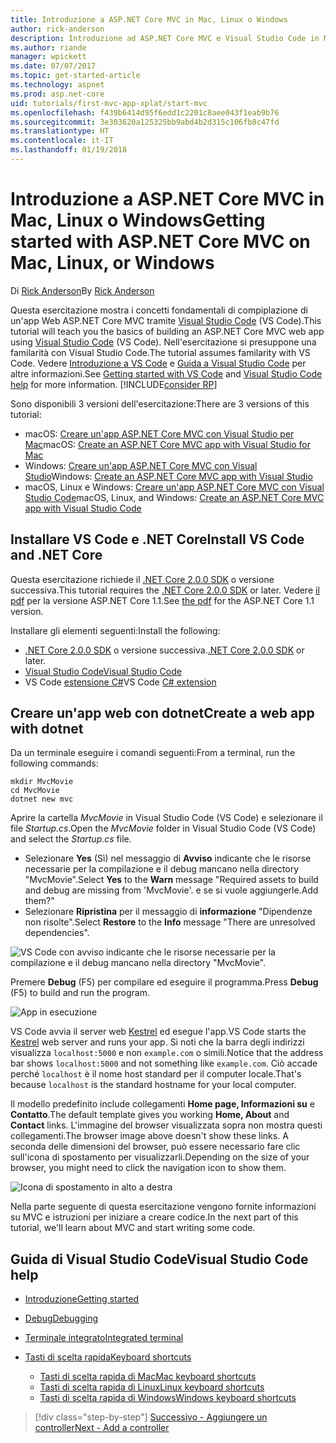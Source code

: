 ```yaml
---
title: Introduzione a ASP.NET Core MVC in Mac, Linux o Windows
author: rick-anderson
description: Introduzione ad ASP.NET Core MVC e Visual Studio Code in Mac, Linux e Windows
ms.author: riande
manager: wpickett
ms.date: 07/07/2017
ms.topic: get-started-article
ms.technology: aspnet
ms.prod: asp.net-core
uid: tutorials/first-mvc-app-xplat/start-mvc
ms.openlocfilehash: f439b6414d95f6edd1c2201c8aee043f1eab9b76
ms.sourcegitcommit: 3e303620a125325bb9abd4b2d315c106fb8c47fd
ms.translationtype: HT
ms.contentlocale: it-IT
ms.lasthandoff: 01/19/2018
---
```

# <a name="getting-started-with-aspnet-core-mvc--on-mac-linux-or-windows"></a><span data-ttu-id="2736b-103">Introduzione a ASP.NET Core MVC in Mac, Linux o Windows</span><span class="sxs-lookup"><span data-stu-id="2736b-103">Getting started with ASP.NET Core MVC  on Mac, Linux, or Windows</span></span>

<span data-ttu-id="2736b-104">Di [Rick Anderson](https://twitter.com/RickAndMSFT)</span><span class="sxs-lookup"><span data-stu-id="2736b-104">By [Rick Anderson](https://twitter.com/RickAndMSFT)</span></span>

<span data-ttu-id="2736b-105">Questa esercitazione mostra i concetti fondamentali di compiplazione di un'app Web ASP.NET Core MVC tramite [Visual Studio Code](https://code.visualstudio.com) (VS Code).</span><span class="sxs-lookup"><span data-stu-id="2736b-105">This tutorial will teach you the basics of building an ASP.NET Core MVC web app using [Visual Studio Code](https://code.visualstudio.com) (VS Code).</span></span> <span data-ttu-id="2736b-106">Nell'esercitazione si presuppone una familarità con Visual Studio Code.</span><span class="sxs-lookup"><span data-stu-id="2736b-106">The tutorial assumes familarity with VS Code.</span></span> <span data-ttu-id="2736b-107">Vedere [Introduzione a VS Code](https://code.visualstudio.com/docs) e [Guida a Visual Studio Code](#visual-studio-code-help) per altre informazioni.</span><span class="sxs-lookup"><span data-stu-id="2736b-107">See [Getting started with VS Code](https://code.visualstudio.com/docs) and [Visual Studio Code help](#visual-studio-code-help) for more information.</span></span> [!INCLUDE[consider RP](../../includes/razor.md)]

<span data-ttu-id="2736b-108">Sono disponibili 3 versioni dell'esercitazione:</span><span class="sxs-lookup"><span data-stu-id="2736b-108">There are 3 versions of this tutorial:</span></span>

* <span data-ttu-id="2736b-109">macOS: [Creare un'app ASP.NET Core MVC con Visual Studio per Mac](xref:tutorials/first-mvc-app-mac/start-mvc)</span><span class="sxs-lookup"><span data-stu-id="2736b-109">macOS: [Create an ASP.NET Core MVC app with Visual Studio for Mac](xref:tutorials/first-mvc-app-mac/start-mvc)</span></span>
* <span data-ttu-id="2736b-110">Windows: [Creare un'app ASP.NET Core MVC con Visual Studio](xref:tutorials/first-mvc-app/start-mvc)</span><span class="sxs-lookup"><span data-stu-id="2736b-110">Windows: [Create an ASP.NET Core MVC app with Visual Studio](xref:tutorials/first-mvc-app/start-mvc)</span></span>
* <span data-ttu-id="2736b-111">macOS, Linux e Windows: [Creare un'app ASP.NET Core MVC con Visual Studio Code](xref:tutorials/first-mvc-app-xplat/start-mvc)</span><span class="sxs-lookup"><span data-stu-id="2736b-111">macOS, Linux, and Windows: [Create an ASP.NET Core MVC app with Visual Studio Code](xref:tutorials/first-mvc-app-xplat/start-mvc)</span></span> 

## <a name="install-vs-code-and-net-core"></a><span data-ttu-id="2736b-112">Installare VS Code e .NET Core</span><span class="sxs-lookup"><span data-stu-id="2736b-112">Install VS Code and .NET Core</span></span>

<span data-ttu-id="2736b-113">Questa esercitazione richiede il [.NET Core 2.0.0 SDK](https://www.microsoft.com/net/core) o versione successiva.</span><span class="sxs-lookup"><span data-stu-id="2736b-113">This tutorial requires the [.NET Core 2.0.0 SDK](https://www.microsoft.com/net/core) or later.</span></span> <span data-ttu-id="2736b-114">Vedere [il pdf](https://github.com/aspnet/Docs/blob/master/aspnetcore/tutorials/first-mvc-app-mac/start-mvc/8-23-17.pdf) per la versione ASP.NET Core 1.1.</span><span class="sxs-lookup"><span data-stu-id="2736b-114">See [the pdf](https://github.com/aspnet/Docs/blob/master/aspnetcore/tutorials/first-mvc-app-mac/start-mvc/8-23-17.pdf) for the ASP.NET Core 1.1 version.</span></span>

<span data-ttu-id="2736b-115">Installare gli elementi seguenti:</span><span class="sxs-lookup"><span data-stu-id="2736b-115">Install the following:</span></span>

* <span data-ttu-id="2736b-116">[.NET Core 2.0.0 SDK](https://www.microsoft.com/net/core) o versione successiva.</span><span class="sxs-lookup"><span data-stu-id="2736b-116">[.NET Core 2.0.0 SDK](https://www.microsoft.com/net/core) or later.</span></span>
* [<span data-ttu-id="2736b-117">Visual Studio Code</span><span class="sxs-lookup"><span data-stu-id="2736b-117">Visual Studio Code</span></span>](https://code.visualstudio.com)
* <span data-ttu-id="2736b-118">VS Code [estensione C#](https://marketplace.visualstudio.com/items?itemName=ms-vscode.csharp)</span><span class="sxs-lookup"><span data-stu-id="2736b-118">VS Code [C# extension](https://marketplace.visualstudio.com/items?itemName=ms-vscode.csharp)</span></span> 

## <a name="create-a-web-app-with-dotnet"></a><span data-ttu-id="2736b-119">Creare un'app web con dotnet</span><span class="sxs-lookup"><span data-stu-id="2736b-119">Create a web app with dotnet</span></span>

<span data-ttu-id="2736b-120">Da un terminale eseguire i comandi seguenti:</span><span class="sxs-lookup"><span data-stu-id="2736b-120">From a terminal, run the following commands:</span></span>

```console
mkdir MvcMovie
cd MvcMovie
dotnet new mvc
```

<span data-ttu-id="2736b-121">Aprire la cartella *MvcMovie* in Visual Studio Code (VS Code) e selezionare il file *Startup.cs*.</span><span class="sxs-lookup"><span data-stu-id="2736b-121">Open the *MvcMovie* folder in Visual Studio Code (VS Code) and select the *Startup.cs* file.</span></span>

- <span data-ttu-id="2736b-122">Selezionare **Yes** (Sì) nel messaggio di **Avviso** indicante che le risorse necessarie per la compilazione e il debug mancano nella directory "MvcMovie".</span><span class="sxs-lookup"><span data-stu-id="2736b-122">Select **Yes** to the **Warn** message "Required assets to build and debug are missing from 'MvcMovie'.</span></span> <span data-ttu-id="2736b-123">e se si vuole aggiungerle.</span><span class="sxs-lookup"><span data-stu-id="2736b-123">Add them?"</span></span>
- <span data-ttu-id="2736b-124">Selezionare **Ripristina** per il messaggio di **informazione** "Dipendenze non risolte".</span><span class="sxs-lookup"><span data-stu-id="2736b-124">Select **Restore** to the **Info** message "There are unresolved dependencies".</span></span>

![VS Code con avviso indicante che le risorse necessarie per la compilazione e il debug mancano nella directory "MvcMovie".](../web-api-vsc/_static/vsc_restore.png)

<span data-ttu-id="2736b-128">Premere **Debug** (F5) per compilare ed eseguire il programma.</span><span class="sxs-lookup"><span data-stu-id="2736b-128">Press **Debug** (F5) to build and run the program.</span></span>

![App in esecuzione](../first-mvc-app/start-mvc/_static/1.png)

<span data-ttu-id="2736b-130">VS Code avvia il server web [Kestrel](xref:fundamentals/servers/kestrel) ed esegue l'app.</span><span class="sxs-lookup"><span data-stu-id="2736b-130">VS Code starts the [Kestrel](xref:fundamentals/servers/kestrel) web server and runs your app.</span></span> <span data-ttu-id="2736b-131">Si noti che la barra degli indirizzi visualizza `localhost:5000` e non `example.com` o simili.</span><span class="sxs-lookup"><span data-stu-id="2736b-131">Notice that the address bar shows `localhost:5000` and not something like `example.com`.</span></span> <span data-ttu-id="2736b-132">Ciò accade perché `localhost` è il nome host standard per il computer locale.</span><span class="sxs-lookup"><span data-stu-id="2736b-132">That's because `localhost` is the standard hostname for your local computer.</span></span>

<span data-ttu-id="2736b-133">Il modello predefinito include collegamenti **Home page, Informazioni su** e **Contatto**.</span><span class="sxs-lookup"><span data-stu-id="2736b-133">The default template gives you working **Home, About** and **Contact** links.</span></span> <span data-ttu-id="2736b-134">L'immagine del browser visualizzata sopra non mostra questi collegamenti.</span><span class="sxs-lookup"><span data-stu-id="2736b-134">The browser image above doesn't show these links.</span></span> <span data-ttu-id="2736b-135">A seconda delle dimensioni del browser, può essere necessario fare clic sull'icona di spostamento per visualizzarli.</span><span class="sxs-lookup"><span data-stu-id="2736b-135">Depending on the size of your browser, you might need to click the navigation icon to show them.</span></span>

![Icona di spostamento in alto a destra](../first-mvc-app/start-mvc/_static/2.png)

<span data-ttu-id="2736b-137">Nella parte seguente di questa esercitazione vengono fornite informazioni su MVC e istruzioni per iniziare a creare codice.</span><span class="sxs-lookup"><span data-stu-id="2736b-137">In the next part of this tutorial, we'll learn about MVC and start writing some code.</span></span>

## <a name="visual-studio-code-help"></a><span data-ttu-id="2736b-138">Guida di Visual Studio Code</span><span class="sxs-lookup"><span data-stu-id="2736b-138">Visual Studio Code help</span></span>

- [<span data-ttu-id="2736b-139">Introduzione</span><span class="sxs-lookup"><span data-stu-id="2736b-139">Getting started</span></span>](https://code.visualstudio.com/docs)
- [<span data-ttu-id="2736b-140">Debug</span><span class="sxs-lookup"><span data-stu-id="2736b-140">Debugging</span></span>](https://code.visualstudio.com/docs/editor/debugging)
- [<span data-ttu-id="2736b-141">Terminale integrato</span><span class="sxs-lookup"><span data-stu-id="2736b-141">Integrated terminal</span></span>](https://code.visualstudio.com/docs/editor/integrated-terminal)
- [<span data-ttu-id="2736b-142">Tasti di scelta rapida</span><span class="sxs-lookup"><span data-stu-id="2736b-142">Keyboard shortcuts</span></span>](https://code.visualstudio.com/docs/getstarted/keybindings#_keyboard-shortcuts-reference)

  - [<span data-ttu-id="2736b-143">Tasti di scelta rapida di Mac</span><span class="sxs-lookup"><span data-stu-id="2736b-143">Mac keyboard shortcuts</span></span>](https://code.visualstudio.com/shortcuts/keyboard-shortcuts-macos.pdf)
  - [<span data-ttu-id="2736b-144">Tasti di scelta rapida di Linux</span><span class="sxs-lookup"><span data-stu-id="2736b-144">Linux keyboard shortcuts</span></span>](https://code.visualstudio.com/shortcuts/keyboard-shortcuts-linux.pdf)
  - [<span data-ttu-id="2736b-145">Tasti di scelta rapida di Windows</span><span class="sxs-lookup"><span data-stu-id="2736b-145">Windows keyboard shortcuts</span></span>](https://code.visualstudio.com/shortcuts/keyboard-shortcuts-windows.pdf)

>[!div class="step-by-step"]
[<span data-ttu-id="2736b-146">Successivo - Aggiungere un controller</span><span class="sxs-lookup"><span data-stu-id="2736b-146">Next - Add a controller</span></span>](adding-controller.md)
